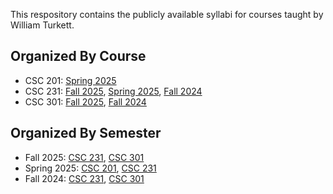 This respository contains the publicly available syllabi for courses taught by William Turkett.


## Organized By Course

* CSC 201: [Spring 2025](semester/spring_2025/CSC201/syllabus.md)
* CSC 231: [Fall 2025](semester/fall_2025/CSC231/syllabus.md), [Spring 2025](semester/spring_2025/CSC231/syllabus.md), [Fall 2024](semester/fall_2024/CSC231/syllabus.md)
* CSC 301: [Fall 2025](semester/fall_2025/CSC301/syllabus.md), [Fall 2024](semester/fall_2024/CSC301/syllabus.md)


## Organized By Semester

* Fall 2025: [CSC 231](semester/fall_2025/CSC231/syllabus.md), [CSC 301](semester/fall_2025/CSC301/syllabus.md)
* Spring 2025: [CSC 201](semester/spring_2025/CSC201/syllabus.md), [CSC 231](semester/spring_2025/CSC231/syllabus.md)
* Fall 2024: [CSC 231](semester/fall_2024/CSC231/syllabus.md), [CSC 301](semester/fall_2024/CSC301/syllabus.md)

